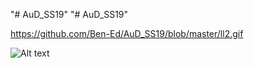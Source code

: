 "# AuD_SS19" 
"# AuD_SS19" 

https://github.com/Ben-Ed/AuD_SS19/blob/master/ll2.gif

![Alt text](https://github.com/Ben-Ed/AuD_SS19/blob/master/ll2.gif?raw=true "Title")
